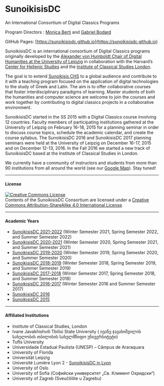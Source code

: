 # SunoikisisDC
An International Consortium of Digital Classics Programs

Program Directors : [Monica Berti](http://www.monicaberti.com/) and [Gabriel Bodard](https://wiki.digitalclassicist.org/User:GabrielBodard)

GitHub Pages: [https://sunoikisisdc.github.io](https://sunoikisisdc.github.io)

SunoikisisDC is an international consortium of Digital Classics programs originally developed by the [Alexander von Humboldt Chair of Digital Humanities at the University of Leipzig](http://www.dh.uni-leipzig.de/wo/) in collaboration with the Harvard’s [Center for Hellenic Studies](http://chs.harvard.edu/) and the [Institute of Classical Studies London](https://ics.sas.ac.uk/).

The goal is to extend [Sunoikisis CHS](https://www.sunoikisis.org/) to a global audience and contribute to it with a teaching program focused on the application of digital technologies to the study of Greek and Latin. The aim is to offer collaborative courses that foster interdisciplinary paradigms of learning. Master students of both the humanities and computer science are welcome to join the courses and work together by contributing to digital classics projects in a collaborative environment.

SunoikisisDC started in the SS 2015 with a Digital Classics course involving 12 countries. Faculty members of participating institutions gathered at the University of Leipzig on February 16-18, 2015 for a planning seminar in order to discuss course topics, schedule the academic calendar, and create the course syllabus.
The SunoikisisDC 2016 and SunoikisisDC 2017 planning seminars were held at the University of Leipzig on December 16-17, 2015 and on December 12-13, 2016. In the Fall 2016 we started a new track of SunoikisisDC based at the Institute of Classical Studies in London.

We currently have a community of instructors and students from more than 90 institutions from all around the world (see our [Google Map](https://www.google.com/maps/d/embed?mid=1xTwH_U4aowfj58vF359nKmHzBs39Ljuh)). Stay tuned!

***
#### License

<a rel="license" href="http://creativecommons.org/licenses/by-sa/4.0/"><img alt="Creative Commons License" style="border-width:0" src="https://i.creativecommons.org/l/by-sa/4.0/88x31.png" /></a><br />Contents of the SunoikisisDC Consortium are licensed under a <a rel="license" href="http://creativecommons.org/licenses/by-sa/4.0/">Creative Commons Attribution-ShareAlike 4.0 International License</a>.

***
#### Academic Years

* [SunoikisisDC 2021-2022](https://github.com/SunoikisisDC/SunoikisisDC-2021-2022) (Winter Semester 2021, Spring Semester 2022, and Summer Semester 2022)
* [SunoikisisDC 2020-2021](https://github.com/SunoikisisDC/SunoikisisDC-2020-2021) (Winter Semester 2020, Spring Semester 2021, and Summer Semester 2021)
* [SunoikisisDC 2019-2020](https://github.com/SunoikisisDC/SunoikisisDC-2019-2020) (Winter Semester 2019, Spring Semester 2020, and Summer Semester 2020)
* [SunoikisisDC 2018-2019](https://github.com/SunoikisisDC/SunoikisisDC-2018-2019) (Winter Semester 2018, Spring Semester 2019, and Summer Semester 2019)
* [SunoikisisDC 2017-2018](https://github.com/SunoikisisDC/SunoikisisDC-2017-2018) (Winter Semester 2017, Spring Semester 2018, and Summer Semester 2018)
* [SunoikisisDC 2016-2017](https://github.com/SunoikisisDC/SunoikisisDC-2016-2017) (Winter Semester 2016 and Summer Semester 2017)
* [SunoikisisDC 2016](https://github.com/SunoikisisDC/SunoikisisDC-2016)
* [SunoikisisDC 2015](https://github.com/SunoikisisDC/SunoikisisDC-2015)

***
#### Affiliated Institutions

* Institute of Classical Studies, London
* Ivane Javakhishvili Tbilisi State University ( ივანე ჯავახიშვილის სახელობის თბილისის სახელმწიფო უნივერსიტეტი)
* Tufts University
* Universidade Estadual Paulista (UNESP) – Câmpus de Araraquara
* University of Florida
* Universität Leipzig
* Université Lumière Lyon 2 - [SunoikisisDC in Lyon](http://sunoikisisdclyon.postach.io/post/le-programme-sunoikisis-dc-br-sa-mise-en-oeuvre-a-lyon)
* University of Oslo
* University of Sofia (Софийски университет „Св. Климент Охридски“)
* University of Zagreb (Sveučilište u Zagrebu)
